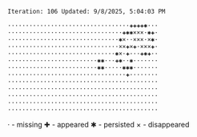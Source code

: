 `Iteration: 106 Updated: 9/8/2025, 5:04:03 PM`
<!-- GOL_START -->
`··································✚✚✚✚✱···`</br>
`································✚✱✱×××·✱✚·`</br>
`·······························✱×··×××·×✱·`</br>
`·······························××✚×✚·×××✚·`</br>
`······························✱×·✚···✚✱✚··`</br>
`·························✱✱···✚✱··✱·······`</br>
`·························✱✱·····✱✱✱·······`</br>
`·································✚········`</br>
`··········································`</br>
`··········································`</br>
`··········································`</br>
`··········································`</br>
`··········································`</br>
<!-- GOL_END -->
· - missing
✚ - appeared
✱ - persisted
× - disappeared